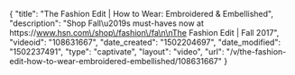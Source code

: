 {
    "title": "The Fashion Edit | How to Wear: Embroidered & Embellished",
    "description": "Shop Fall\u2019s must-haves now at https:\/\/www.hsn.com\/shop\/fashion\/fa\n\nThe Fashion Edit | Fall 2017",
    "videoid": "108631667",
    "date_created": "1502204697",
    "date_modified": "1502237491",
    "type": "captivate",
    "layout": "video",
    "url": "\/v\/the-fashion-edit-how-to-wear-embroidered-embellished\/108631667"
}